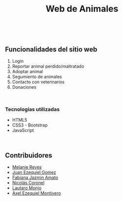 

<br />

<header align="center">
  
  <h1 align="center">Web de Animales</h1>
  
  <p align="center"></p>
 
</header>

<br />

 
<section id="about-the-project">
  <h2>Funcionalidades del sitio web</h2>

<article>

  <ol>
    <li>Login<l/i >
    <li>Reportar animal perdido/maltratado</li>
    <li>Adoptar animal</li>
    <li>Segumiento de animales</li>
    <li>Contacto con veterinarios</li>
    <li>Donaciones</li>
  </ol>

  

</article>
  
<br />
  
<article>
  
  <h3>Tecnologías utilizadas</h3>
  
  - HTML5
  - CSS3 - Bootstrap
  - JavaScript 
  
</article>
  
<br />

</section>



<section id="acknowledgments">
  <h2>Contribuidores</h2>
  
  - [Melanie Reyes](https://github.com/MelanieR24)
  - [Juan Ezequiel Gomez](https://github.com/JuanEzequielGomez)
  - [Fabiana Jazmin Amato](https://github.com/AmatoJazmin)
  - [Nicolás Coronel](https://github.com/NicolasCoroneI)
  - [Lautaro Monjo](https://github.com/LautiMonjo)
  - [Axel Ezequiel Montivero](https://github.com/Ezmant)


</section>
